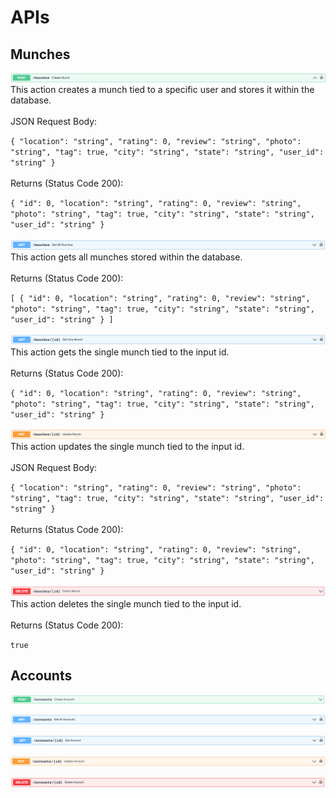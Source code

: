 # APIs

## Munches

![Create Munch](api/create-munch.png)
This action creates a munch tied to a specific user and stores it within the database.
<br>
<br>
JSON Request Body:

`{
  "location": "string",
  "rating": 0,
  "review": "string",
  "photo": "string",
  "tag": true,
  "city": "string",
  "state": "string",
  "user_id": "string"
}`
<br>
<br>
Returns (Status Code 200):

`{
  "id": 0,
  "location": "string",
  "rating": 0,
  "review": "string",
  "photo": "string",
  "tag": true,
  "city": "string",
  "state": "string",
  "user_id": "string"
}`
<br>
<br>
![Get All Munches](api/get-all-munches.png)
This action gets all munches stored within the database.
<br>
<br>
Returns (Status Code 200):

`[
  {
    "id": 0,
    "location": "string",
    "rating": 0,
    "review": "string",
    "photo": "string",
    "tag": true,
    "city": "string",
    "state": "string",
    "user_id": "string"
  }
]`
<br>
<br>
![Get One Munch](api/get-one-munch.png)
This action gets the single munch tied to the input id.
<br>
<br>
Returns (Status Code 200):

`{
  "id": 0,
  "location": "string",
  "rating": 0,
  "review": "string",
  "photo": "string",
  "tag": true,
  "city": "string",
  "state": "string",
  "user_id": "string"
}`
<br>
<br>
![Update Munch](api/update-munch.png)
This action updates the single munch tied to the input id.
<br>
<br>
JSON Request Body:

`{
  "location": "string",
  "rating": 0,
  "review": "string",
  "photo": "string",
  "tag": true,
  "city": "string",
  "state": "string",
  "user_id": "string"
}`
<br>
<br>
Returns (Status Code 200):

`{
  "id": 0,
  "location": "string",
  "rating": 0,
  "review": "string",
  "photo": "string",
  "tag": true,
  "city": "string",
  "state": "string",
  "user_id": "string"
}`
<br>
<br>
![Delete Munch](api/delete-munch.png)
This action deletes the single munch tied to the input id.
<br>
<br>
Returns (Status Code 200):

`true`

## Accounts

![Create Account](api/create-account.png)

![Get All Accounts](api/get-all-accounts.png)

![Get One Account](api/get-one-account.png)

![Update Account](api/update-account.png)

![Delete Account](api/delete-account.png)
